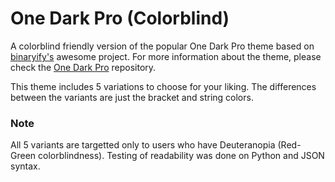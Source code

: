 # One Dark Pro (Colorblind)

A colorblind friendly version of the popular One Dark Pro theme based on [binaryify's](https://github.com/Binaryify/) awesome project. For more information about the theme, please check the [One Dark Pro](https://github.com/Binaryify/OneDark-Pro.git) repository.

This theme includes 5 variations to choose for your liking. The differences between the variants are just the bracket and string colors.

### Note
All 5 variants are targetted only to users who have Deuteranopia (Red-Green colorblindness). Testing of readability was done on Python and JSON syntax.
